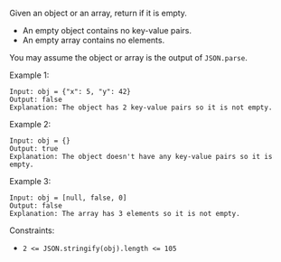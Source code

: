 Given an object or an array, return if it is empty.

- An empty object contains no key-value pairs.
- An empty array contains no elements.

You may assume the object or array is the output of `JSON.parse`.

Example 1:
```
Input: obj = {"x": 5, "y": 42}
Output: false
Explanation: The object has 2 key-value pairs so it is not empty.
```

Example 2:
```
Input: obj = {}
Output: true
Explanation: The object doesn't have any key-value pairs so it is empty.
```

Example 3:
```
Input: obj = [null, false, 0]
Output: false
Explanation: The array has 3 elements so it is not empty.
```

Constraints:
- `2 <= JSON.stringify(obj).length <= 105`
